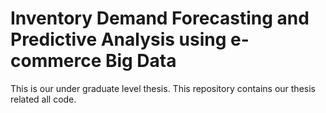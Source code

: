 # Inventory Demand Forecasting and Predictive Analysis using e-commerce Big Data

This is our under graduate level thesis. 
This repository contains our thesis related all code.
